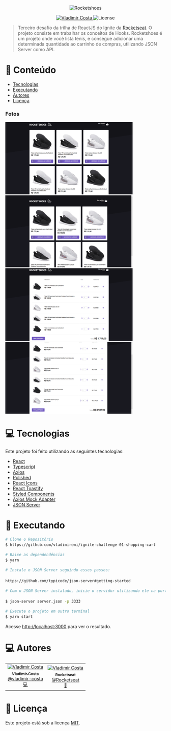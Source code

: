 <p align="center">
   <img src="https://raw.githubusercontent.com/vladimiremi/ignite-challenge-01-shopping-cart/master/src/assets/images/logo.svg" alt="Rocketshoes" width="280"/>
</p>

<p align="center">
   <a href="https://www.linkedin.com/in/vladimir-costa/">
      <img alt="Vladimir Costa" src="https://img.shields.io/badge/-Vladimir Costa-8257E6?style=flat&logo=Linkedin&logoColor=white" />
   </a>

  <img alt="License" src="https://img.shields.io/badge/license-MIT-8257E6">
</p>

> Terceiro desafio da trilha de ReactJS do Ignite da [Rocketseat](https://github.com/Rocketseat). O projeto consiste em trabalhar os conceitos de Hooks. Rocketshoes é um projeto onde você lista tenis, e consegue adicionar uma determinada quantidade ao carrinho de compras, utilizando JSON Server como API.

# :pushpin: Conteúdo

- [Tecnologias](#computer-tecnologias)
- [Executando](#construction_worker-executando)
- [Autores](#computer-autores)
- [Licença](#closed_book-licença)

### Fotos

<div>
   <img src="https://raw.githubusercontent.com/vladimiremi/ignite-challenge-01-shopping-cart/master/src/assets/previews/preview1.png" width="400px" />
   <img src="https://raw.githubusercontent.com/vladimiremi/ignite-challenge-01-shopping-cart/master/src/assets/previews/preview2.gif" width="400px" />
   <img src="https://raw.githubusercontent.com/vladimiremi/ignite-challenge-01-shopping-cart/master/src/assets/previews/preview3.png" width="400px" />
   <img src="https://raw.githubusercontent.com/vladimiremi/ignite-challenge-01-shopping-cart/master/src/assets/previews/preview4.gif" width="400px" />
</div>

# :computer: Tecnologias

Este projeto foi feito utilizando as seguintes tecnologias:

- [React](https://reactjs.org/)
- [Typescript](https://www.typescriptlang.org/)
- [Axios](https://github.com/axios/axios)
- [Polished](https://github.com/styled-components/polished)
- [React Icons](https://react-icons.github.io/react-icons)
- [React Toastify](https://github.com/fkhadra/react-toastify)
- [Styled Components](https://github.com/styled-components/styled-components)
- [Axios Mock Adapter](https://github.com/ctimmerm/axios-mock-adapter)
- [JSON Server](https://github.com/typicode/json-server)

# :construction_worker: Executando

```bash
# Clone o Repositório
$ https://github.com/vladimiremi/ignite-challenge-01-shopping-cart
```

```bash
# Baixe as dependendências
$ yarn
```

```bash
# Instale o JSON Server seguindo esses passos:

https://github.com/typicode/json-server#getting-started
```

```bash
# Com o JSON Server instalado, inicie o servidor utilizando ele na porta 3333:

$ json-server server.json -p 3333
```

```bash
# Execute o projeto em outro terminal
$ yarn start
```

Acesse <http://localhost:3000> para ver o resultado.

# :computer: Autores

<table>
  <tr>
    <td align="center">
      <a href="http://github.com/vladimiremi/">
        <img src="https://avatars.githubusercontent.com/u/41305527?v=4" width="100px;" alt="Vladimir Costa"/>
        <br />
        <sub>
          <b>Vladimir Costa</b>
        </sub>
       </a>
       <br />
       <a href="https://www.linkedin.com/in/vladimir-costa/" title="Linkedin">@vladimir-costa</a>
       <br />
       <a href="https://github.com/vladimiremi/fastfeet-api/commits?author=vladimiremi" title="Code">💻</a>
    </td>
    <td align="center">
      <a href="http://github.com/vladimiremi/">
        <img src="https://avatars0.githubusercontent.com/u/28929274?s=200&v=4" width="100px;" alt="Vladimir Costa"/>
        <br />
        <sub>
          <b>Rocketseat</b>
        </sub>
       </a>
       <br />
       <a href="https://github.com/Rocketseat" title="Linkedin">@Rocketseat</a>
       <br />
       <a href="https://github.com/vladimiremi/fastfeet-api/commits?author=vladimiremi" title="Creators">🚀</a>
    </td>
  </tr>
</table>

# :closed_book: Licença

Este projeto está sob a licença [MIT](./LICENSE).
